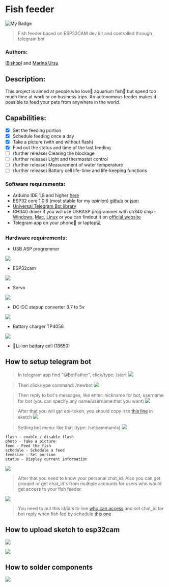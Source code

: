 # Fish feeder
![My Badge](/src/docs/badge_ff.svg)

>Fish feeder based on ESP32CAM dev kit and controlled through telegram bot

### Authors: 
[IBishopI](https://github.com/IBishopI) and [Marina Ursu](https://github.com/marinaursu)

## Description:

This project is aimed at people who love:smiling_face_with_three_hearts: aquarium fish:tropical_fish: but spend too much time at work or on business trips.
An autonomous feeder makes it possible to feed your pets from anywhere in the world.

## Capabilities:
- [x]  Set the feeding portion
- [x]  Schedule feeding once a day
- [x]  Take a picture (with and without flash)
- [x]  Find out the status and time of the last feeding
- [ ]  (further release) Clearing the blockage
- [ ]  (further release) Light and thermostat control
- [ ]  (further release) Measurement of water temperature
- [ ]  (further release) Battary cell life-time and life-keeping functions

### Software requirements:
- Arduino IDE 1.8 and higher [here](https://www.arduino.cc/en/software)
- ESP32 core 1.0.6 (most stable for my opinion) [github](https://github.com/espressif/arduino-esp32) or [json](https://raw.githubusercontent.com/espressif/arduino-esp32/gh-pages/package_esp32_index.json)
- [Universal Telegram Bot library](https://github.com/witnessmenow/Universal-Arduino-Telegram-Bot)
- CH340 driver if you will use USBASP programmer with ch340 chip - [Windows](https://sparks.gogo.co.nz/assets/_site_/downloads/CH34x_Install_Windows_v3_4.zip), [Mac](https://github.com/adrianmihalko/ch340g-ch34g-ch34x-mac-os-x-driver/raw/master/CH34x_Install_V1.5.pkg), [Linux](https://sparks.gogo.co.nz/assets/_site_/downloads/CH340_LINUX.zip "Already built in kernel but if isnt you can download it by click this link") or you can findout it on [official website](http://www.wch.cn/download/ch341ser_zip.html)
- Telegram app on your phone:iphone: or laptop:computer:

### Hardware requirements:
- USB ASP progremmer

![](/src/docs/usb_asp_programmer.png)
- ESP32cam

![](/src/docs/esp_32_cam.png)
- Servo

![](/src/docs/6CH_RC_SG90.png)
- DC-DC stepup converter 3.7 to 5v

![](/src/docs/stepup.png)
- Battary charger TP4056

![](/src/docs/tp4056_type_C.png)
- :battery:Li-ion battary cell (18650)

## How to setup telegram bot
> In telegram app find "@BotFather", click/type: /start 
![](/src/docs/bot_father_1.png)

> Then click/type command: /newbot
![](/src/docs/bot_father_2.png)

> Then reply to bot's messages, like enter: nickname for bot, username for bot (you can specify any name/username that you want)
![](/src/docs/bot_father_3.png)

> After that you will get api-token, you should copy it to [this line](https://github.com/IBishopI/fishfeeder_esp32cam_telegram/blob/1f3482a3206f5d00bdcbed5298e4f268f3639a8e/src/Arduino%20IDE%20code/fishfeeder_esp32cam.ino#L21) in sketch
![](/src/docs/bot_father_4.png)

> Setting bot menu: like that (type: /setcommands)
> ![](/src/docs/bot_father_5.png)

```
flash - enable / disable flash
photo - Take a picture
feed - Feed the fish
schedule - Schedule a feed
feedsize - Set portion
status - Display current information
```
>  
![](/src/docs/bot_father_6.png)

> After that you need to know your personal chat_id. Also you can get groupid or get chat_id's from multiple accounts for users who would get access to your fish feeder.

![](/src/docs/bot_idbot_1.png)
> You need to put this id/id's to line [who can access](https://github.com/IBishopI/fishfeeder_esp32cam_telegram/blob/1f3482a3206f5d00bdcbed5298e4f268f3639a8e/src/Arduino%20IDE%20code/fishfeeder_esp32cam.ino#L76) and set chat_id for bot reply when fish fed by schedule [this one](https://github.com/IBishopI/fishfeeder_esp32cam_telegram/blob/1f3482a3206f5d00bdcbed5298e4f268f3639a8e/src/Arduino%20IDE%20code/fishfeeder_esp32cam.ino#L77)

## How to upload sketch to esp32cam

![](/src/docs/esp32cam_and_programmer.png)

![](/src/docs/upload_sketch.png)

## How to solder components

![](/src/docs/schema.png)
